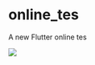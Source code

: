 # online_tes

A new Flutter online tes

![](https://github.com/online_tes/Perekaman_Layar_2022-12-24_pukul_16_35_36_AdobeExpress.gif)

